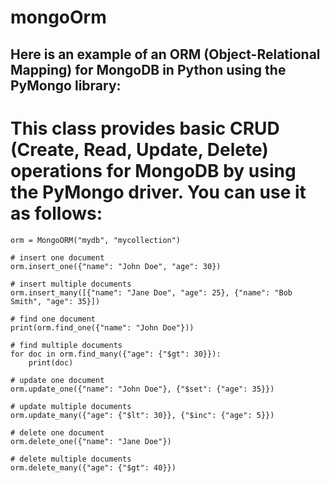 # mongoOrm
## Here is an example of an ORM (Object-Relational Mapping) for MongoDB in Python using the PyMongo library:

# This class provides basic CRUD (Create, Read, Update, Delete) operations for MongoDB by using the PyMongo driver. You can use it as follows:

```
orm = MongoORM("mydb", "mycollection")

# insert one document
orm.insert_one({"name": "John Doe", "age": 30})

# insert multiple documents
orm.insert_many([{"name": "Jane Doe", "age": 25}, {"name": "Bob Smith", "age": 35}])

# find one document
print(orm.find_one({"name": "John Doe"}))

# find multiple documents
for doc in orm.find_many({"age": {"$gt": 30}}):
    print(doc)

# update one document
orm.update_one({"name": "John Doe"}, {"$set": {"age": 35}})

# update multiple documents
orm.update_many({"age": {"$lt": 30}}, {"$inc": {"age": 5}})

# delete one document
orm.delete_one({"name": "Jane Doe"})

# delete multiple documents
orm.delete_many({"age": {"$gt": 40}})
```
